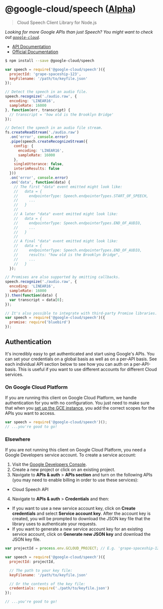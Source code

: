 # @google-cloud/speech ([Alpha][versioning])
> Cloud Speech Client Library for Node.js

*Looking for more Google APIs than just Speech? You might want to check out [`google-cloud`][google-cloud].*

- [API Documentation][gcloud-speech-docs]
- [Official Documentation][cloud-speech-docs]


```sh
$ npm install --save @google-cloud/speech
```
```js
var speech = require('@google-cloud/speech')({
  projectId: 'grape-spaceship-123',
  keyFilename: '/path/to/keyfile.json'
});

// Detect the speech in an audio file.
speech.recognize('./audio.raw', {
  encoding: 'LINEAR16',
  sampleRate: 16000
}, function(err, transcript) {
  // transcript = 'how old is the Brooklyn Bridge'
});

// Detect the speech in an audio file stream.
fs.createReadStream('./audio.raw')
  .on('error', console.error)
  .pipe(speech.createRecognizeStream({
    config: {
      encoding: 'LINEAR16',
      sampleRate: 16000
    },
    singleUtterance: false,
    interimResults: false
  }))
  .on('error', console.error)
  .on('data', function(data) {
    // The first "data" event emitted might look like:
    //   data = {
    //     endpointerType: Speech.endpointerTypes.START_OF_SPEECH,
    //     ...
    //   }
    //
    // A later "data" event emitted might look like:
    //   data = {
    //     endpointerType: Speech.endpointerTypes.END_OF_AUDIO,
    //     ...
    //   }
    //
    // A final "data" event emitted might look like:
    //   data = {
    //     endpointerType: Speech.endpointerTypes.END_OF_AUDIO,
    //     results: "how old is the Brooklyn Bridge",
    //     ...
    //   }
  });

// Promises are also supported by omitting callbacks.
speech.recognize('./audio.raw', {
  encoding: 'LINEAR16',
  sampleRate: 16000
}).then(function(data) {
  var transcript = data[0];
});

// It's also possible to integrate with third-party Promise libraries.
var speech = require('@google-cloud/speech')({
  promise: require('bluebird')
});
```


## Authentication

It's incredibly easy to get authenticated and start using Google's APIs. You can set your credentials on a global basis as well as on a per-API basis. See each individual API section below to see how you can auth on a per-API-basis. This is useful if you want to use different accounts for different Cloud services.

### On Google Cloud Platform

If you are running this client on Google Cloud Platform, we handle authentication for you with no configuration. You just need to make sure that when you [set up the GCE instance][gce-how-to], you add the correct scopes for the APIs you want to access.

``` js
var speech = require('@google-cloud/speech')();
// ...you're good to go!
```

### Elsewhere

If you are not running this client on Google Cloud Platform, you need a Google Developers service account. To create a service account:

1. Visit the [Google Developers Console][dev-console].
2. Create a new project or click on an existing project.
3. Navigate to  **APIs & auth** > **APIs section** and turn on the following APIs (you may need to enable billing in order to use these services):
  * Cloud Speech API
4. Navigate to **APIs & auth** >  **Credentials** and then:
  * If you want to use a new service account key, click on **Create credentials** and select **Service account key**. After the account key is created, you will be prompted to download the JSON key file that the library uses to authenticate your requests.
  * If you want to generate a new service account key for an existing service account, click on **Generate new JSON key** and download the JSON key file.

``` js
var projectId = process.env.GCLOUD_PROJECT; // E.g. 'grape-spaceship-123'

var speech = require('@google-cloud/speech')({
  projectId: projectId,

  // The path to your key file:
  keyFilename: '/path/to/keyfile.json'

  // Or the contents of the key file:
  credentials: require('./path/to/keyfile.json')
});

// ...you're good to go!
```


[versioning]: https://github.com/GoogleCloudPlatform/google-cloud-node#versioning
[google-cloud]: https://github.com/GoogleCloudPlatform/google-cloud-node/
[gce-how-to]: https://cloud.google.com/compute/docs/authentication#using
[dev-console]: https://console.developers.google.com/project
[gcloud-speech-docs]: https://googlecloudplatform.github.io/google-cloud-node/#/docs/speech
[cloud-speech-docs]: https://cloud.google.com/speech
